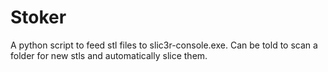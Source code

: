 Stoker
======

A python script to feed stl files to slic3r-console.exe. Can be told to scan a folder for new stls and automatically slice them.